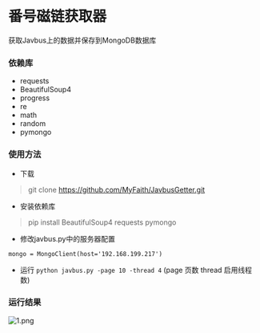 # 番号磁链获取器
获取Javbus上的数据并保存到MongoDB数据库

### 依赖库
- requests
- BeautifulSoup4
- progress
- re
- math
- random
- pymongo

### 使用方法
* 下载

> git clone https://github.com/MyFaith/JavbusGetter.git

* 安装依赖库

> pip install BeautifulSoup4 requests pymongo

* 修改javbus.py中的服务器配置

`mongo = MongoClient(host='192.168.199.217')`

* 运行
`python javbus.py -page 10 -thread 4` (page 页数 thread 启用线程数)

### 运行结果
![1.png](https://ooo.0o0.ooo/2017/03/04/58ba86e297b31.png)
